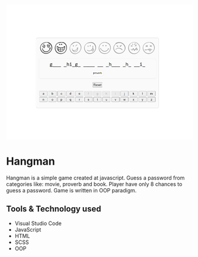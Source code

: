 ![js-hangman](/img/git-img.png)
# Hangman

Hangman is a simple game created at javascript. Guess a password from categories like: movie, proverb and book.
Player have only 8 chances to guess a password. Game is written in OOP paradigm.

## Tools & Technology used

- Visual Studio Code
- JavaScript
- HTML
- SCSS
- OOP
